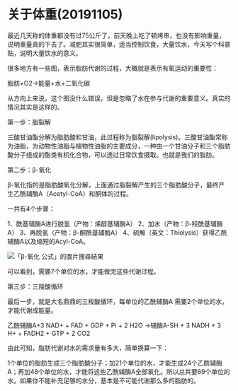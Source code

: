 # 关于体重(20191105)

最近几天称的体重都没有过75公斤了，前天晚上吃了顿烤串，也没有影响重量，说明重量真的下去了。减肥其实很简单，适当控制饮食，大量饮水，今天写个科普贴，说明大量饮水的意义。

很多地方有一些图，表示脂肪代谢的过程，大概就是表示有氧运动的重要性：

脂肪+O2→能量+水+二氧化碳

从方向上来说，这个图没什么错误，但是忽略了水在参与代谢的重要意义。真实的情况其实是这样的。



第一步：脂裂解

三酸甘油酯分解为脂肪酸和甘油，此过程称为脂裂解(lipolysis)。三酸甘油酯常称为油脂，为动物性油脂与植物性油脂的主要成分，一种由一个甘油分子和三个脂肪酸分子组成的酯类有机化合物，可以透过日常饮食摄取。也就是我们的脂肪。



第二步：β-氧化

β-氧化指的是脂肪酸氧化分解，上面通过脂裂解产生的三个脂肪酸分子，最终产生乙酰辅酶A（Acetyl-CoA）和酮体的过程。

一共有4个步骤：

1、酰基辅酶A进行脱氢（产物：烯醇基辅酶A）
2、加水（产物：β-羟酰基辅酶A）
3、再脱氢（产物：β-酮酰基辅酶A）
4、硫解（英文：Thiolysis）获得乙酰辅酶A以及缩短的Acyl-CoA。

![「β-氧化 公式」的圖片搜尋結果](https://ws1017.github.io/src/20191105/Xnip2019-11-05_10-05-21.jpg)



可以看到，需要7个单位的水，才能做完这些代谢过程。



第三步：三羧酸循环

最后一步，就是大名鼎鼎的三羧酸循环，每单位的乙酰辅酶A 需要2个单位的水，才能代谢成能量。

乙酰辅酶A+3 NAD+ + FAD + GDP + Pi + 2 H2O →辅酶A-SH + 3 NADH + 3 H+ + FADH2 + GTP + 2 CO2



由此可知，脂肪代谢对水的需求量有多大，简单换算一下：

1个单位的脂肪生成三个脂肪酸分子；加21个单位的水，才能生成24个乙酰辅酶A；再加48个单位的水，才能将这些乙酰辅酶A全部氧化。所以总共要69个单位的水。如果你不能补充足够的水分，基本是不可能代谢那么多的脂肪的。